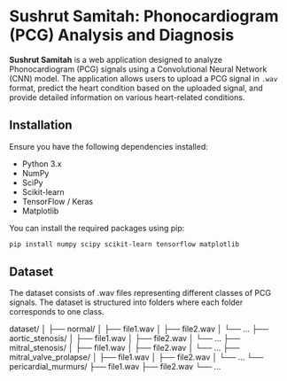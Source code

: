 
# Sushrut Samitah: Phonocardiogram (PCG) Analysis and Diagnosis

**Sushrut Samitah** is a web application designed to analyze Phonocardiogram (PCG) signals using a Convolutional Neural Network (CNN) model. The application allows users to upload a PCG signal in `.wav` format, predict the heart condition based on the uploaded signal, and provide detailed information on various heart-related conditions.

## Installation

Ensure you have the following dependencies installed:

- Python 3.x
- NumPy
- SciPy
- Scikit-learn
- TensorFlow / Keras
- Matplotlib

You can install the required packages using pip:

```bash
pip install numpy scipy scikit-learn tensorflow matplotlib
```
## Dataset

The dataset consists of .wav files representing different classes of PCG signals. The dataset is structured into folders where each folder corresponds to one class.

dataset/
│
├── normal/
│   ├── file1.wav
│   ├── file2.wav
│   └── ...
├── aortic_stenosis/
│   ├── file1.wav
│   ├── file2.wav
│   └── ...
├── mitral_stenosis/
│   ├── file1.wav
│   ├── file2.wav
│   └── ...
├── mitral_valve_prolapse/
│   ├── file1.wav
│   ├── file2.wav
│   └── ...
└── pericardial_murmurs/
    ├── file1.wav
    ├── file2.wav
    └── ...
